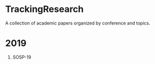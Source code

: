 # TrackingResearch
A collection of academic papers organized by conference and topics.

# 2019

1. SOSP-19
